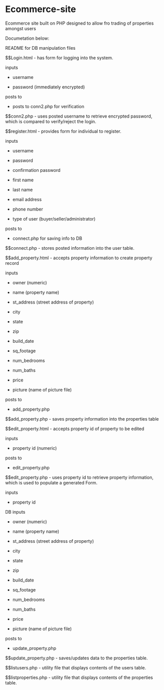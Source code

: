 # Ecommerce-site
Ecommerce site built on PHP designed to allow fro trading of properties amongst users
   


Documetation below:


README for DB manipulation files


$$Login.html - has form for logging into the system. 

inputs 

- username

- password (immediately encrypted)

posts to

- posts to conn2.php for verification 


$$conn2.php - uses posted username to retrieve encrypted password, which is
        compared to verify/reject the login.


$$register.html - provides form for individual to register. 

inputs

- username

- password

- confirmation password

- first name

- last name

- email address

- phone number

- type of user (buyer/seller/administrator)
 
posts to

- connect.php for saving info to DB


$$connect.php - stores posted information into the user table.

$$add_property.html - accepts property information to create property record

inputs

-  owner (numeric)
 
-  name (property name)
 
-  st_address   (street address of property)
  
-  city
	 
-  state
	
-  zip
	
-  build_date 
	
-  sq_footage
  
-  num_bedrooms

-  num_baths

-  price

-  picture  (name of picture file)
 
posts to

- add_property.php


$$add_property.php - saves property information into the properties table


$$edit_property.html - accepts property id of property to be edited

inputs

- property id  (numeric)

posts to

- edit_property.php


$$edit_property.php - uses property id to retrieve property information, which
	is used to populate a generated Form.

inputs

- property id

DB inputs

- owner (numeric)

- name (property name)

- st_address   (street address of property)

- city

- state

- zip
	
- build_date 

- sq_footage

- num_bedrooms

- num_baths
	
- price

- picture  (name of picture file)

posts to

- update_property.php

$$update_property.php - saves/updates data to the properties table.

$$listusers.php - utility file that displays contents of the users table.

$$listproperties.php - utility file that displays contents of the properties table.
